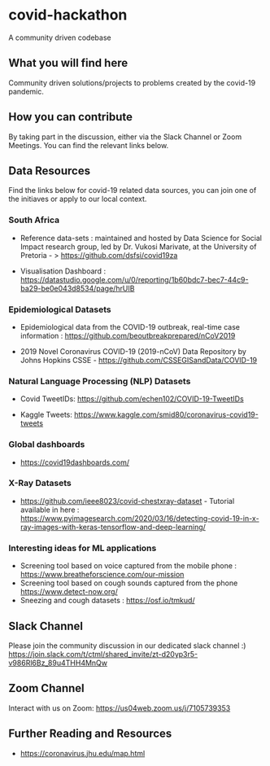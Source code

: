 # covid-hackathon
A community driven codebase

## What you will find here
Community driven solutions/projects to problems created by the covid-19 pandemic. 

## How you can contribute
By taking part in the discussion, either via the Slack Channel or Zoom Meetings. You can find the relevant links below.

## Data Resources
Find the links below for covid-19 related data sources, you can join one of the initiaves or apply to our local context.

### South Africa

* Reference data-sets :  maintained and hosted by Data Science for Social Impact research group, led by Dr. Vukosi Marivate, at the University of Pretoria - > https://github.com/dsfsi/covid19za

* Visualisation Dashboard : https://datastudio.google.com/u/0/reporting/1b60bdc7-bec7-44c9-ba29-be0e043d8534/page/hrUIB

### Epidemiological Datasets
* Epidemiological data from the COVID-19 outbreak, real-time case information : https://github.com/beoutbreakprepared/nCoV2019 

* 2019 Novel Coronavirus COVID-19 (2019-nCoV) Data Repository by Johns Hopkins CSSE - https://github.com/CSSEGISandData/COVID-19


### Natural Language Processing (NLP) Datasets
* Covid TweetIDs: https://github.com/echen102/COVID-19-TweetIDs

* Kaggle Tweets:  https://www.kaggle.com/smid80/coronavirus-covid19-tweets

### Global dashboards
* https://covid19dashboards.com/

### X-Ray Datasets
* https://github.com/ieee8023/covid-chestxray-dataset - Tutorial available in here : https://www.pyimagesearch.com/2020/03/16/detecting-covid-19-in-x-ray-images-with-keras-tensorflow-and-deep-learning/

### Interesting ideas for ML applications
* Screening tool based on voice captured from the mobile phone : https://www.breatheforscience.com/our-mission
* Screening tool based on cough sounds captured from the phone https://www.detect-now.org/
* Sneezing and cough datasets : https://osf.io/tmkud/

## Slack Channel
Please join the community discussion in our dedicated slack channel :)
https://join.slack.com/t/ctml/shared_invite/zt-d20yp3r5-v986Rl6Bz_89u4THH4MnQw

## Zoom Channel
Interact with us on Zoom:
https://us04web.zoom.us/j/7105739353

## Further Reading and Resources
- https://coronavirus.jhu.edu/map.html





